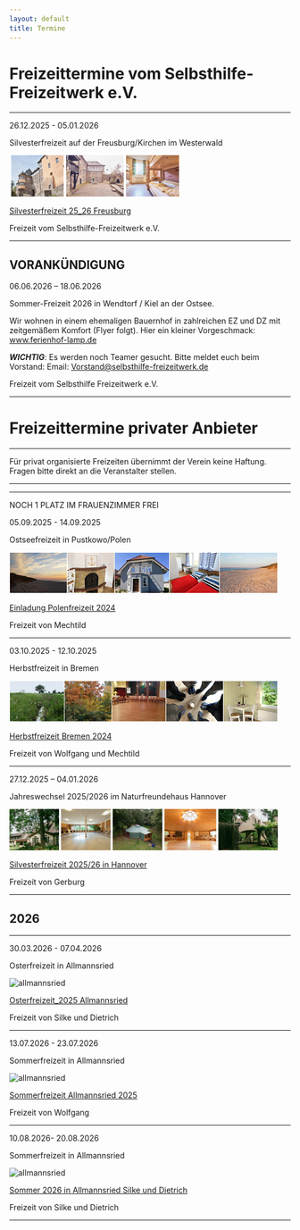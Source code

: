 ```yaml
---
layout: default
title: Termine
---
```

# Freizeittermine vom Selbsthilfe-Freizeitwerk e.V.

--------------------------------------------------------------------------------------------------

26.12.2025 - 05.01.2026

Silvesterfreizeit auf der Freusburg/Kirchen im Westerwald

![Winterfreizeit Freusburg Bilder](/images/Freusburg.png)

[Silvesterfreizeit 25_26 Freusburg](pdf/Silvester-Freizeit2025_26Freusburg.pdf)

Freizeit vom Selbsthilfe-Freizeitwerk e.V.

--------------------------------------------------------------------------------------------------

## VORANKÜNDIGUNG 

06.06.2026 – 18.06.2026

Sommer-Freizeit 2026 in Wendtorf / Kiel an der Ostsee.

Wir wohnen in einem ehemaligen Bauernhof in zahlreichen EZ und DZ mit zeitgemäßem Komfort (Flyer folgt).
Hier ein kleiner Vorgeschmack: www.ferienhof-lamp.de

***WICHTIG***: Es werden noch Teamer gesucht. Bitte meldet euch beim Vorstand: Email: Vorstand@selbsthilfe-freizeitwerk.de

Freizeit vom Selbsthilfe Freizeitwerk e.V. 

---------------------------------------------------------------------------------------------------

# Freizeittermine privater Anbieter

---------------------------------------------------------------------------------------------------

Für privat organisierte Freizeiten übernimmt der Verein keine Haftung. Fragen bitte direkt an die Veranstalter stellen.

------------------------------------------------------------------------------------------------------


-------------------------------------------------------------------------------------------------------------

NOCH 1 PLATZ IM FRAUENZIMMER FREI 

05.09.2025 - 14.09.2025

Ostseefreizeit in Pustkowo/Polen 

![Polen](/images/Leiste_Polen.jpg)

[Einladung Polenfreizeit 2024](pdf/Ostseefreizeit2025.pdf)

Freizeit von Mechtild

-------------------------------------------------------------------------------------------------------------

03.10.2025 - 12.10.2025

Herbstfreizeit in Bremen

![Bremen](/images/Leiste_Herbst_neu.jpg)

[Herbstfreizeit Bremen 2024](pdf/Herbstfreizeit_Bremen_2025.pdf)

Freizeit von Wolfgang und Mechtild

-------------------------------------------------------------------------------------------------------------

27.12.2025 – 04.01.2026 

Jahreswechsel 2025/2026 im Naturfreundehaus Hannover

![Silvesterfreizeit Hannover Bilder](/images/Hannover_Leiste.png)

[Silvesterfreizeit 2025/26 in Hannover](pdf/EinladungJahreswechsel2025-2026imNaturfreundehausHannover.pdf)

Freizeit von Gerburg

---------------------------------------------------------------------------------------------------------------

## 2026 ##

---------------------------------------------------------------------------------------------------------------

30.03.2026 - 07.04.2026

Osterfreizeit in Allmannsried

![allmannsried](/images/allmansried.jpeg)

[Osterfreizeit_2025 Allmannsried](pdf/AusschreibungOsterfreizeit_26.pdf)   

Freizeit von Silke und Dietrich

--------------------------------------------------------------------------------------------------------------

13.07.2026 - 23.07.2026  

Sommerfreizeit in Allmannsried

![allmannsried](/images/allmansried.jpeg)

[Sommerfreizeit Allmannsried 2025](pdf/A_Freizeit2026.pdf)

Freizeit von Wolfgang

---------------------------------------------------------------------------------------------------------------

10.08.2026- 20.08.2026

Sommerfreizeit in Allmannsried

![allmannsried](/images/allmansried.jpeg)

[Sommer 2026 in Allmannsried Silke und Dietrich](pdf/Sommerfreizeit26.Stand.pdf)

Freizeit von  Silke und Dietrich

---------------------------------------------------------------------------------------------------------------









